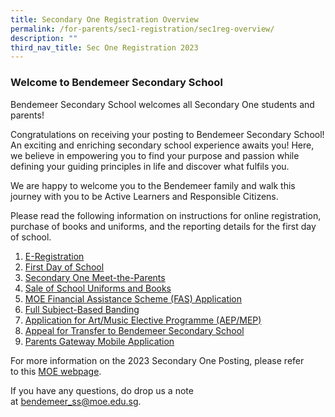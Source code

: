 ```yaml
---
title: Secondary One Registration Overview
permalink: /for-parents/sec1-registration/sec1reg-overview/
description: ""
third_nav_title: Sec One Registration 2023
---
```

### Welcome to Bendemeer Secondary School 

Bendemeer Secondary School welcomes all Secondary One students and parents!

Congratulations on receiving your posting to Bendemeer Secondary School! An exciting and enriching secondary school experience awaits you! Here, we believe in empowering you to find your purpose and passion while defining your guiding principles in life and discover what fulfils you.

We are happy to welcome you to the Bendemeer family and walk this journey with you to be Active Learners and Responsible Citizens.

Please read the following information on instructions for online registration, purchase of books and uniforms, and the reporting details for the first day of school. 

  

1.  [E-Registration](/for-parents/Sec-1-Registration-2023/s1-ereg/)
2.  [First Day of School](/for-parents/sec1-registration/first-day/)
3.  [Secondary One Meet-the-Parents](/for-parents/sec1-registration/sec1-mtp/)
4.  [Sale of School Uniforms and Books](/for-parents/sec1-registration/sale-uniform-and-books/)
5.  [MOE Financial Assistance Scheme (FAS) Application](/for-parents/sec1-registration/moe-fas/)
6.  [Full Subject-Based Banding](/for-parents/sec1-registration/full-sbb/)
7.  [Application for Art/Music Elective Programme (AEP/MEP)](/for-parents/sec1-registration/aepmep-centres/)
8.  [Appeal for Transfer to Bendemeer Secondary School](/for-parents/sec1-registration/appeal-for-transfer/)
9.  [Parents Gateway Mobile Application](/for-parents/sec1-registration/pg-mobileapp/)



For more information on the 2023 Secondary One Posting, please refer to this <a href="https://www.moe.gov.sg/secondary/s1-posting/results" target="_blank" >MOE webpage</a>.

If you have any questions, do drop us a note at [bendemeer_ss@moe.edu.sg](mailto:bendemeer_ss@moe.edu.sg).
<br>